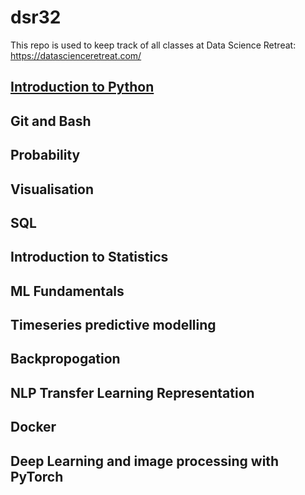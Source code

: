# dsr32
This repo is used to keep track of all classes at Data Science Retreat: https://datascienceretreat.com/


## [Introduction to Python](https://github.com/user/repo/blob/branch/other_file.md)

## Git and Bash

## Probability

## Visualisation

## SQL

## Introduction to Statistics

## ML Fundamentals

## Timeseries predictive modelling

## Backpropogation

## NLP Transfer Learning Representation

## Docker

## Deep Learning and image processing with PyTorch
